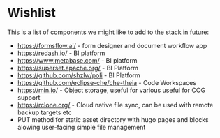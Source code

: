 # Wishlist

This is a list of components we might like to add to the stack in future:

* https://formsflow.ai/ - form designer and document workflow app
* https://redash.io/ - BI platform
* https://www.metabase.com/ - BI platform
* https://superset.apache.org/ - BI Platform
* https://github.com/shzlw/poli - BI Platform
* https://github.com/eclipse-che/che-theia - Code Workspaces
* https://min.io/ - Object storage, useful for various useful for COG support
* https://rclone.org/ - Cloud native file sync, can be used with remote backup targets etc
* PUT method for static asset directory with hugo pages and blocks alowing user-facing simple file management
